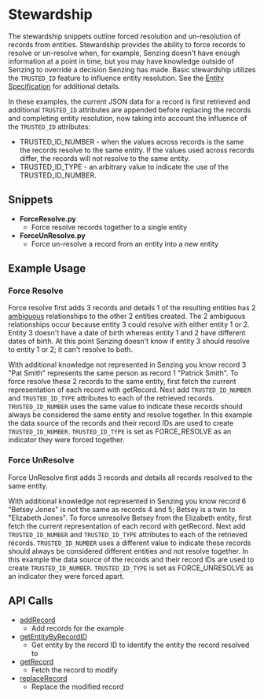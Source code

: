 # Stewardship
The stewardship snippets outline forced resolution and un-resolution of records from entities. Stewardship provides the ability to force records to resolve or un-resolve when, for example, Senzing doesn't have enough information at a point in time, but you may have knowledge outside of Senzing to override a decision Senzing has made. Basic stewardship utilizes the `TRUSTED_ID` feature to influence entity resolution. See the [Entity Specification](https://senzing.zendesk.com/hc/en-us/articles/231925448-Generic-Entity-Specification-JSON-CSV-Mapping) for additional details. 

In these examples, the current JSON data for a record is first retrieved and additional `TRUSTED_ID` attributes are appended before replacing the records and completing entity resolution, now taking into account the influence of the `TRUSTED_ID` attributes: 

* TRUSTED_ID_NUMBER - when the values across records is the same the records resolve to the same entity. If the values used across records differ, the records will not resolve to the same entity.
* TRUSTED_ID_TYPE - an arbitrary value to indicate the use of the TRUSTED_ID_NUMBER.

## Snippets
* **ForceResolve.py**
    * Force resolve records together to a single entity
* **ForceUnResolve.py**
    * Force un-resolve a record from an entity into a new entity


## Example Usage
### Force Resolve
Force resolve first adds 3 records and details 1 of the resulting entities has 2 [ambiguous](https://senzing.zendesk.com/hc/en-us/articles/360016288734-What-Is-An-Ambiguous-Entity-) relationships to the other 2 entities created. The 2 ambiguous relationships occur because entity 3 could resolve with either entity 1 or 2. Entity 3 doesn't have a date of birth whereas entity 1 and 2 have different dates of birth. At this point Senzing doesn't know if entity 3 should resolve to entity 1 or 2; it can't resolve to both. 

With additional knowledge not represented in Senzing you know record 3 "Pat Smith" represents the same person as record 1 "Patrick Smith". To force resolve these 2 records to the same entity, first fetch the current representation of each record with getRecord. Next add `TRUSTED_ID_NUMBER` and `TRUSTED_ID_TYPE` attributes to each of the retrieved records. `TRUSTED_ID_NUMBER` uses the same value to indicate these records should always be considered the same entity and resolve together. In this example the data source of the records and their record IDs are used to create `TRUSTED_ID_NUMBER`. `TRUSTED_ID_TYPE` is set as FORCE_RESOLVE as an indicator they were forced together.   
### Force UnResolve
Force UnResolve first adds 3 records and details all records resolved to the same entity. 

With additional knowledge not represented in Senzing you know record 6 "Betsey Jones" is not the same as records 4 and 5; Betsey is a twin to "Elizabeth Jones". To force unresolve Betsey from the Elizabeth entity, first fetch the current representation of each record with getRecord. Next add `TRUSTED_ID_NUMBER` and `TRUSTED_ID_TYPE` attributes to each of the retrieved records. `TRUSTED_ID_NUMBER` uses a different value to indicate these records should always be considered different entities and not resolve together. In this example the data source of the records and their record IDs are used to create `TRUSTED_ID_NUMBER`. `TRUSTED_ID_TYPE` is set as FORCE_UNRESOLVE as an indicator they were forced apart.   
## API Calls
* [addRecord](../../../Python/APIs/G2Engine/Data_Manipulation/addRecord.py)
  * Add records for the example
* [getEntityByRecordID](../../../Python/APIs/G2Engine/Get/getEntityByRecordID.py)
  * Get entity by the record ID to identify the entity the record resolved to
* [getRecord](../../../Python/APIs/G2Engine/Get/getRecord.py)
  * Fetch the record to modify
* [replaceRecord](../../../Python/APIs/G2Engine/Data_Manipulation/replaceRecord.py)
  * Replace the modified record
